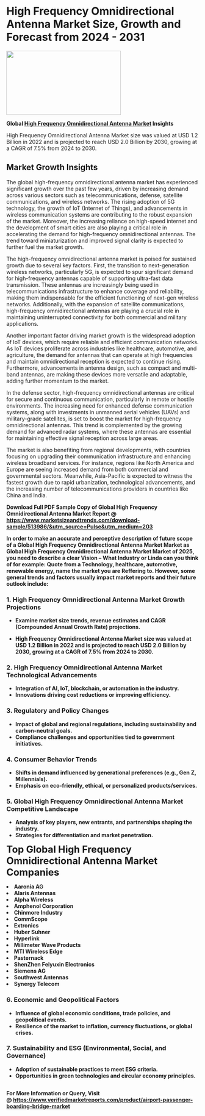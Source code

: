 <H1>High Frequency Omnidirectional Antenna Market Size, Growth and Forecast from 2024 - 2031</H1><img class="aligncenter size-medium wp-image-584254" src="https://thirdeyenews.in/wp-content/uploads/2024/09/Global-Market-Research-300x168.jpeg" alt="" width="300" height="168" /><p><strong>Global&nbsp;<a href="https://www.marketsizeandtrends.com/download-sample/513986/&amp;utm_source=Pulse&amp;utm_medium=203">High Frequency Omnidirectional Antenna Market</a> Insights</strong></p><p>High Frequency Omnidirectional Antenna Market size was valued at USD 1.2 Billion in 2022 and is projected to reach USD 2.0 Billion by 2030, growing at a CAGR of 7.5% from 2024 to 2030.</p><p><h2>Market Growth Insights</h2> <p>The global high-frequency omnidirectional antenna market has experienced significant growth over the past few years, driven by increasing demand across various sectors such as telecommunications, defense, satellite communications, and wireless networks. The rising adoption of 5G technology, the growth of IoT (Internet of Things), and advancements in wireless communication systems are contributing to the robust expansion of the market. Moreover, the increasing reliance on high-speed internet and the development of smart cities are also playing a critical role in accelerating the demand for high-frequency omnidirectional antennas. The trend toward miniaturization and improved signal clarity is expected to further fuel the market growth.</p> <p><strong></strong></p> <p>The high-frequency omnidirectional antenna market is poised for sustained growth due to several key factors. First, the transition to next-generation wireless networks, particularly 5G, is expected to spur significant demand for high-frequency antennas capable of supporting ultra-fast data transmission. These antennas are increasingly being used in telecommunications infrastructure to enhance coverage and reliability, making them indispensable for the efficient functioning of next-gen wireless networks. Additionally, with the expansion of satellite communications, high-frequency omnidirectional antennas are playing a crucial role in maintaining uninterrupted connectivity for both commercial and military applications.</p> <p>Another important factor driving market growth is the widespread adoption of IoT devices, which require reliable and efficient communication networks. As IoT devices proliferate across industries like healthcare, automotive, and agriculture, the demand for antennas that can operate at high frequencies and maintain omnidirectional reception is expected to continue rising. Furthermore, advancements in antenna design, such as compact and multi-band antennas, are making these devices more versatile and adaptable, adding further momentum to the market.</p> <p>In the defense sector, high-frequency omnidirectional antennas are critical for secure and continuous communication, particularly in remote or hostile environments. The increasing need for enhanced defense communication systems, along with investments in unmanned aerial vehicles (UAVs) and military-grade satellites, is set to boost the market for high-frequency omnidirectional antennas. This trend is complemented by the growing demand for advanced radar systems, where these antennas are essential for maintaining effective signal reception across large areas.</p> <p>The market is also benefiting from regional developments, with countries focusing on upgrading their communication infrastructure and enhancing wireless broadband services. For instance, regions like North America and Europe are seeing increased demand from both commercial and governmental sectors. Meanwhile, Asia-Pacific is expected to witness the fastest growth due to rapid urbanization, technological advancements, and the increasing number of telecommunications providers in countries like China and India.</p> <p><strong></p><p><span class=""><strong>Download Full PDF Sample Copy of Global High Frequency Omnidirectional Antenna Market Report</strong> @ <a href="https://www.marketsizeandtrends.com/download-sample/513986/&amp;utm_source=Pulse&amp;utm_medium=203" target="_blank">https://www.marketsizeandtrends.com/download-sample/513986/&amp;utm_source=Pulse&amp;utm_medium=203</a></span></p><p>In order to make an accurate and perceptive description of future scope of a Global&nbsp;High Frequency Omnidirectional Antenna Market Market as Global&nbsp;High Frequency Omnidirectional Antenna Market Market of 2025, you need to describe a clear Vision &ndash; What Industry or Linda can you think of for example: Quote from a Technology, healthcare, automotive, renewable energy, name the market you are Reffering to. However, some general trends and factors usually impact market reports and their future outlook include:</p><h3>1.&nbsp;<strong>High Frequency Omnidirectional Antenna Market Growth Projections</strong></h3><ul><li>Examine market size trends, revenue estimates and CAGR (Compounded Annual Growth Rate) projections.</li><li><p>High Frequency Omnidirectional Antenna Market size was valued at USD 1.2 Billion in 2022 and is projected to reach USD 2.0 Billion by 2030, growing at a CAGR of 7.5% from 2024 to 2030.</p></li></ul><h3>2.&nbsp;<strong>High Frequency Omnidirectional Antenna Market Technological Advancements</strong></h3><ul><li>Integration of AI, IoT, blockchain, or automation in the industry.</li><li>Innovations driving cost reductions or improving efficiency.</li></ul><h3>3.&nbsp;<strong>Regulatory and Policy Changes</strong></h3><ul><li>Impact of global and regional regulations, including sustainability and carbon-neutral goals.</li><li>Compliance challenges and opportunities tied to government initiatives.</li></ul><h3>4.&nbsp;<strong>Consumer Behavior Trends</strong></h3><ul><li>Shifts in demand influenced by generational preferences (e.g., Gen Z, Millennials).</li><li>Emphasis on eco-friendly, ethical, or personalized products/services.</li></ul><h3>5.&nbsp;<strong>Global High Frequency Omnidirectional Antenna Market Competitive Landscape</strong></h3><ul><li>Analysis of key players, new entrants, and partnerships shaping the industry.</li><li>Strategies for differentiation and market penetration.</li></ul><p data-pm-slice="1 1 []"><span style="color: inherit; font-family: inherit; font-size: 25px;">Top Global High Frequency Omnidirectional Antenna Market Companies</span></p><div class="" data-test-id=""><p><li>Aaronia AG</li><li> Alaris Antennas</li><li> Alpha Wireless</li><li> Amphenol Corporation</li><li> Chinmore Industry</li><li> CommScope</li><li> Extronics</li><li> Huber Suhner</li><li> Hyperlink</li><li> Millimeter Wave Products</li><li> MTI Wireless Edge</li><li> Pasternack</li><li> ShenZhen Feiyuxin Electronics</li><li> Siemens AG</li><li> Southwest Antennas</li><li> Synergy Telecom</li></p></div><h3>6.&nbsp;<strong>Economic and Geopolitical Factors</strong></h3><ul><li>Influence of global economic conditions, trade policies, and geopolitical events.</li><li>Resilience of the market to inflation, currency fluctuations, or global crises.</li></ul><h3>7.&nbsp;<strong>Sustainability and ESG (Environmental, Social, and Governance)</strong></h3><ul><li>Adoption of sustainable practices to meet ESG criteria.</li><li>Opportunities in green technologies and circular economy principles.</li></ul><h2><strong style="font-size: 14px;">For More Information or Query, Visit @&nbsp;</strong><a style="background-color: #ffffff; font-size: 14px;" href="https://www.marketsizeandtrends.com/report/high-frequency-omnidirectional-antenna-market/" target="_blank">https://www.verifiedmarketreports.com/product/airport-passenger-boarding-bridge-market</a></h2>
